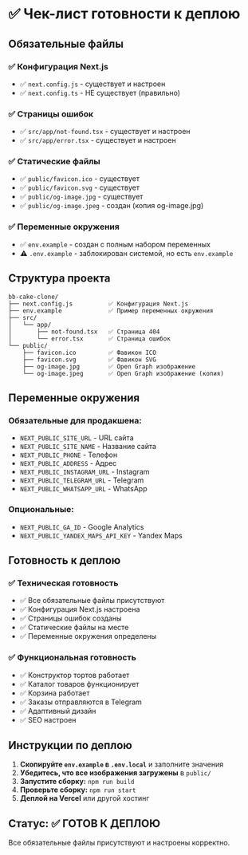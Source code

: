 # ✅ Чек-лист готовности к деплою

## Обязательные файлы

### ✅ Конфигурация Next.js
- ✅ `next.config.js` - существует и настроен
- ✅ `next.config.ts` - НЕ существует (правильно)

### ✅ Страницы ошибок
- ✅ `src/app/not-found.tsx` - существует и настроен
- ✅ `src/app/error.tsx` - существует и настроен

### ✅ Статические файлы
- ✅ `public/favicon.ico` - существует
- ✅ `public/favicon.svg` - существует
- ✅ `public/og-image.jpg` - существует
- ✅ `public/og-image.jpeg` - создан (копия og-image.jpg)

### ✅ Переменные окружения
- ✅ `env.example` - создан с полным набором переменных
- ⚠️ `.env.example` - заблокирован системой, но есть `env.example`

## Структура проекта

```
bb-cake-clone/
├── next.config.js          ✅ Конфигурация Next.js
├── env.example             ✅ Пример переменных окружения
├── src/
│   └── app/
│       ├── not-found.tsx   ✅ Страница 404
│       └── error.tsx       ✅ Страница ошибок
└── public/
    ├── favicon.ico         ✅ Фавикон ICO
    ├── favicon.svg         ✅ Фавикон SVG
    ├── og-image.jpg        ✅ Open Graph изображение
    └── og-image.jpeg       ✅ Open Graph изображение (копия)
```

## Переменные окружения

### Обязательные для продакшена:
- `NEXT_PUBLIC_SITE_URL` - URL сайта
- `NEXT_PUBLIC_SITE_NAME` - Название сайта
- `NEXT_PUBLIC_PHONE` - Телефон
- `NEXT_PUBLIC_ADDRESS` - Адрес
- `NEXT_PUBLIC_INSTAGRAM_URL` - Instagram
- `NEXT_PUBLIC_TELEGRAM_URL` - Telegram
- `NEXT_PUBLIC_WHATSAPP_URL` - WhatsApp

### Опциональные:
- `NEXT_PUBLIC_GA_ID` - Google Analytics
- `NEXT_PUBLIC_YANDEX_MAPS_API_KEY` - Yandex Maps

## Готовность к деплою

### ✅ Техническая готовность
- ✅ Все обязательные файлы присутствуют
- ✅ Конфигурация Next.js настроена
- ✅ Страницы ошибок созданы
- ✅ Статические файлы на месте
- ✅ Переменные окружения определены

### ✅ Функциональная готовность
- ✅ Конструктор тортов работает
- ✅ Каталог товаров функционирует
- ✅ Корзина работает
- ✅ Заказы отправляются в Telegram
- ✅ Адаптивный дизайн
- ✅ SEO настроен

## Инструкции по деплою

1. **Скопируйте `env.example` в `.env.local`** и заполните значения
2. **Убедитесь, что все изображения загружены** в `public/`
3. **Запустите сборку:** `npm run build`
4. **Проверьте сборку:** `npm run start`
5. **Деплой на Vercel** или другой хостинг

## Статус: ✅ ГОТОВ К ДЕПЛОЮ

Все обязательные файлы присутствуют и настроены корректно.
